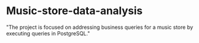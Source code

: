 # Music-store-data-analysis
"The project is focused on addressing business queries for a music store by executing queries in PostgreSQL."

